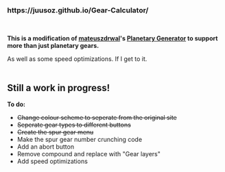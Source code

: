 <h3>https://juusoz.github.io/Gear-Calculator/</h3><br>
<p><b>This is a modification of <a href="https://github.com/mateuszdrwal">mateuszdrwal</a>'s <a href="https://planetarygenerator.mateuszdrwal.com">Planetary Generator</a> to support more than just planetary gears.</b></p>
As well as some speed optimizations. If I get to it.
<br>
<br>
<h2>Still a work in progress!</h2>

<b>To do:</b>
<ul>
  <li><del>Change colour scheme to seperate from the original site</del></li>
  <li><del>Seperate gear types to different buttons</del></li>
  <li><del>Create the spur gear menu</del></li>
  <li>Make the spur gear number crunching code</li>
  <li>Add an abort button</li>
  <li>Remove compound and replace with "Gear layers"</li>
  <li>Add speed optimizations</li>
</ul>
